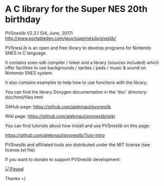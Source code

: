 # A C library for the Super NES 20th birthday #

PVSneslib V2.3.1 (04, June, 2017)
<br>http://www.portabledev.com/jeux/supernes/pvsneslib/

PVSnesLib is an open and free library to develop programs for Nintendo SNES in C language.

It contains snes-sdk compiler / linker and a library (sources included) which offer facilities to use backgrounds / sprites / pads / music & sound on Nintendo SNES system.

It also contains examples to help how to use functions with the library.

You can find the library Doxygen documentation in the 'doc' directory: doc/html/files.html

GitHub page: https://github.com/alekmaul/pvsneslib

Wiki page: https://github.com/alekmaul/pvsneslib/wiki


You can find tutorials about how install and use PVSneslib on this page:

https://github.com/alekmaul/pvsneslib/Tuto-Intro

PVSneslib and affiliated tools are distributed under the MIT license (see license.txt file)

If you want to donate to support PVSneslib development:

[![Paypal](https://www.paypalobjects.com/fr_FR/FR/i/btn/x-click-but04.gif)](https://www.paypal.com/cgi-bin/webscr?cmd=_s-xclick&hosted_button_id=Y5USKF23DQVLC)

Thanks =)

